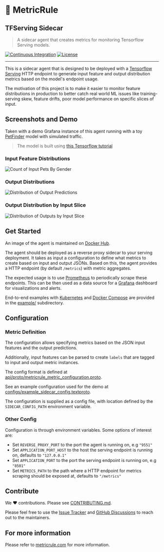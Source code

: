# 📏 MetricRule

## TFServing Sidecar

> A sidecar agent that creates metrics for monitoring Tensorflow Serving models.

[![Continuous Integration](https://github.com/MetricRule/metricrule-sidecar-tfserving/actions/workflows/ci.yaml/badge.svg)](https://github.com/MetricRule/metricrule-sidecar-tfserving/actions/workflows/ci.yaml)
[![License](https://img.shields.io/badge/License-Apache%202.0-blue.svg)](https://opensource.org/licenses/Apache-2.0)

----

This is a sidecar agent that is designed to be deployed with a [Tensorflow Serving](https://github.com/tensorflow/serving) HTTP endpoint to generate input feature and output distribution metrics based on the model's endpoint usage.

The motivation of this project is to make it easier to monitor feature distributions in production to better catch real world ML issues like training-serving skew, feature drifts, poor model performance on specific slices of input.

## Screenshots and Demo

Taken with a demo Grafana instance of this agent running with a toy [PetFinder](https://www.tensorflow.org/datasets/catalog/pet_finder) model with simulated traffic.

> The model is built using [this Tensorflow tutorial](https://www.tensorflow.org/tutorials/structured_data/feature_columns)

### Input Feature Distributions

![Count of Input Pets By Gender](<https://metricrule.github.io/img/inputcount.png>)

### Output Distributions

![Distribution of Output Predictions](<https://metricrule.github.io/img/outputlogits.png>)

### Output Distribution by Input Slice

![Distribution of Outputs by Input Slice](<https://metricrule.github.io/img/outputsbyinput.png>)

## Get Started

An image of the agent is maintained on [Docker Hub](https://hub.docker.com/repository/docker/metricrule/metricrule-sidecar-tfserving).

The agent should be deployed as a reverse proxy sidecar to your serving deployment. It takes as input a configuration to define what metrics to create based on input and output JSONs. Based on this, the agent provides a HTTP endpoint (by default `/metrics`) with metric aggregates.

The expected usage is to use [Prometheus](https://github.com/prometheus/prometheus) to periodically scrape these endpoints. This can be then used as a data source for a [Grafana](https://github.com/grafana/grafana) dashboard for visualizations and alerts.

End-to-end examples with [Kubernetes](https://kubernetes.io/) and [Docker Compose](https://docs.docker.com/compose/) are provided in the [example/](example) subdirectory.

## Configuration

### Metric Definition

The configuration allows specifying metrics based on the JSON input features and the output predictions.

Additionally, input features can be parsed to create `labels` that are tagged to input and output metric instances.

The config format is defined at [api/proto/metricrule_metric_configuration.proto](api/proto/metricrule_metric_configuration.proto).

See an example configuration used for the demo at [configs/example_sidecar_config.textproto](configs/example_sidecar_config.textproto).

The configuration is supplied as a config file, with location defined by the `SIDECAR_CONFIG_PATH` environment variable.

### Other Config

Configuration is through environment variables. Some options of interest are:

- Set `REVERSE_PROXY_PORT` to the port the agent is running on, e.g `"9551"`
- Set `APPLICATION_PORT_HOST` to the host the serving endpoint is running on, defaults to `"127.0.0.1"`
- Set `APPLICATION_PORT` to the port the serving endpoint is running on, e.g `"8501"`
- Set `METRICS_PATH` to the path where a HTTP endpoint for metrics scraping should be exposed at, defaults to `"/metrics"`

## Contribute

We ❤️ contributions. Please see [CONTRIBUTING.md](CONTRIBUTING.md).

Please feel free to use the [Issue Tracker](https://github.com/MetricRule/metricrule-sidecar-tfserving/issues) and [GitHub Discussions](https://github.com/MetricRule/metricrule-sidecar-tfserving/discussions) to reach out to the maintainers.

## For more information

Please refer to [metricrule.com](https://metricrule.com) for more information.
